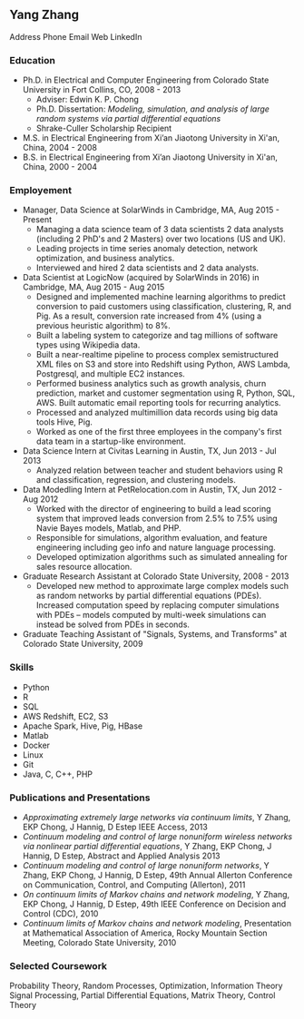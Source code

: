 ## Yang Zhang
Address
Phone
Email
Web
LinkedIn

### Education

- Ph.D. in Electrical and Computer Engineering from Colorado State University in Fort Collins, CO, 2008 - 2013
  - Adviser: Edwin K. P. Chong
  - Ph.D. Dissertation: *Modeling, simulation, and analysis of large random systems via partial differential equations*
  - Shrake-Culler Scholarship Recipient
- M.S. in Electrical Engineering from Xi’an Jiaotong University in Xi'an, China, 2004 - 2008
- B.S. in Electrical Engineering from Xi’an Jiaotong University in Xi'an, China, 2000 - 2004

### Employement
- Manager, Data Science at SolarWinds in Cambridge, MA, Aug 2015 - Present
  - Managing a data science team of 3 data scientists 2 data analysts (including 2 PhD's and 2 Masters) over two locations (US and UK).
  - Leading projects in time series anomaly detection, network optimization, and business analytics.
  - Interviewed and hired 2 data scientists and 2 data analysts.
- Data Scientist at LogicNow (acquired by SolarWinds in 2016) in Cambridge, MA, Aug 2015 - Aug 2015
  - Designed and implemented machine learning algorithms to predict conversion to paid customers using classification, clustering, R, and Pig. As a result, conversion rate increased from 4% (using a previous heuristic algorithm) to 8%.
  - Built a labeling system to categorize and tag millions of software types using Wikipedia data.
  - Built a near-realtime pipeline to process complex semistructured XML files on S3 and store into Redshift using Python, AWS Lambda, Postgresql, and multiple EC2 instances.
  - Performed business analytics such as growth analysis, churn prediction, market and customer segmentation using R, Python, SQL, AWS. Built automatic email reporting tools for recurring analytics.
  - Processed and analyzed multimillion data records using big data tools Hive, Pig.
  - Worked as one of the first three employees in the company's first data team in a startup-like environment.
- Data Science Intern at Civitas Learning in Austin, TX, Jun 2013 - Jul 2013
  - Analyzed relation between teacher and student behaviors using R and classification, regression, and clustering models.
- Data Modedling Intern at PetRelocation.com in Austin, TX, Jun 2012 - Aug 2012
  - Worked with the director of engineering to build a lead scoring system that improved leads conversion from 2.5% to 7.5% using Navie Bayes models, Matlab, and PHP.
  - Responsible for simulations, algorithm evaluation, and feature engineering including geo info and nature language processing.
  - Developed optimization algorithms such as simulated annealing for sales resource allocation.
- Graduate Research Assistant at Colorado State University, 2008 - 2013
  - Developed new method to approximate large complex models such as random networks by partial differential equations (PDEs). Increased computation speed by replacing computer simulations with PDEs – models computed by multi-week simulations can instead be solved from PDEs in seconds.
- Graduate Teaching Assistant of "Signals, Systems, and Transforms" at Colorado State University, 2009


### Skills
- Python
- R
- SQL
- AWS Redshift, EC2, S3
- Apache Spark, Hive, Pig, HBase
- Matlab
- Docker
- Linux
- Git
- Java, C, C++, PHP

### Publications and Presentations
- *Approximating extremely large networks via continuum limits*,
Y Zhang, EKP Chong, J Hannig, D Estep
IEEE Access, 2013
- *Continuum modeling and control of large nonuniform wireless networks via nonlinear partial differential equations*, Y Zhang, EKP Chong, J Hannig, D Estep, Abstract and Applied Analysis 2013
- *Continuum modeling and control of large nonuniform networks*, Y Zhang, EKP Chong, J Hannig, D Estep, 49th Annual Allerton Conference on Communication, Control, and Computing (Allerton), 2011 
- *On continuum limits of Markov chains and network modeling*, Y Zhang, EKP Chong, J Hannig, D Estep, 49th IEEE Conference on Decision and Control (CDC), 2010 
- *Continuum limits of Markov chains and network modeling*, Presentation at Mathematical Association of America, Rocky Mountain Section Meeting, Colorado State University, 2010

### Selected Coursework
Probability Theory, Random Processes, Optimization, Information Theory
Signal Processing, Partial Differential Equations, Matrix Theory, Control Theory 

